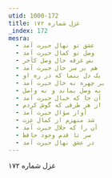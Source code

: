 ```yaml
---
utid: 1000-172
title: غزل شماره ۱۷۲
_index: 172
mesra:
  - عشق تو نهال حیرت آمد
  - وصل تو کمال حیرت آمد
  - بس غرقه حال وصل کآخر
  - هم بر سر حال حیرت آمد
  - یک دل بنما که در ره او
  - بر چهره نه خال حیرت آمد
  - نه وصل بماند و نه واصل
  - آن جا که خیال حیرت آمد
  - از هر طرفی که گوش کردم
  - آواز سؤال حیرت آمد
  - شد منهزم از کمال عزت
  - آن را که جلال حیرت آمد
  - سر تا قدم وجود حافظ
  - در عشق نهال حیرت آمد
---
```

غزل شماره ۱۷۲
